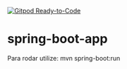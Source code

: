 [![Gitpod Ready-to-Code](https://img.shields.io/badge/Gitpod-Ready--to--code-blue?logo=gitpod)](https://gitpod.io/#https://github.com/kleberrogerio/spring-boot-app)

# spring-boot-app

Para rodar utilize: mvn spring-boot:run
